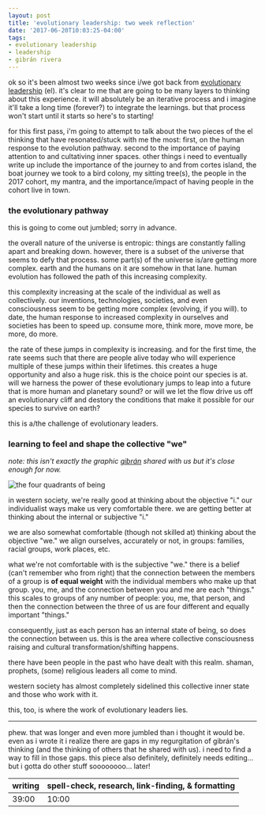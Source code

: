 ```yaml
---
layout: post
title: 'evolutionary leadership: two week reflection'
date: '2017-06-20T10:03:25-04:00'
tags:
- evolutionary leadership
- leadership
- gibrán rivera
--- 
```


ok so it's been almost two weeks since i/we got back from [evolutionary leadership][evolutionary leadership] (el). it's clear to me that are going to be many layers to thinking about this experience. it will absolutely be an iterative process and i imagine it'll take a long time (forever?) to integrate the learnings. but that process won't start until it starts so here's to starting!

for this first pass, i'm going to attempt to talk about the two pieces of the el thinking that have resonated/stuck with me the most: first, on the human response to the evolution pathway. second to the importance of paying attention to and cultativing inner spaces. other things i need to eventually write up include the importance of the journey to and from cortes island, the boat journey we took to a bird colony, my sitting tree(s), the people in the 2017 cohort, my mantra, and the importance/impact of having people in the cohort live in town. 

### the evolutionary pathway

this is going to come out jumbled; sorry in advance. 

the overall nature of the universe is entropic: things are constantly falling apart and breaking down. however, there is a subset of the universe that seems to defy that process. some part(s) of the universe is/are getting more complex. earth and the humans on it are somehow in that lane. human evolution has followed the path of this increasing complexity. 

this complexity increasing at the scale of the individual as well as collectively. our inventions, technologies, societies, and even consciousness seem to be getting more complex (evolving, if you will). to date, the human response to increased complexity in ourselves and societies has been to speed up. consume more, think more, move more, be more, do more. 

the rate of these jumps in complexity is increasing. and for the first time, the rate seems such that there are people alive today who will experience multiple of these jumps within their lifetimes. this creates a huge opportunity and also a huge risk. this is the choice point our species is at. will we harness the power of these evolutionary jumps to leap into a future that is more human and planetary sound? or will we let the flow drive us off an evolutionary cliff and destory the conditions that make it possible for our species to survive on earth? 

this is a/the challenge of evolutionary leaders. 

### learning to feel and shape the collective "we"

_note: this isn't exactly the graphic [gibrán](https://www.gibranrivera.com/) shared with us but it's close enough for now._ 

![the four quadrants of being](http://integralcity.com/wp-content/uploads/2016/03/Integral-City-Map-1.jpg)

in western society, we're really good at thinking about the objective "i." our individualist ways make us very comfortable there. we are getting better at thinking about the internal or subjective "i." 

we are also somewhat comfortable (though not skilled at) thinking about the objective "we." we align ourselves, accurately or not, in groups: families, racial groups, work places, etc.

what we're not comfortable with is the subjective "we." there is a belief (can't remember who from right) that the connection between the members of a group is **of equal weight** with the individual members who make up that group. you, me, and the connection between you and me are each "things." this scales to groups of any number of people: you, me, that person, and then the connection between the three of us are four different and equally important "things."

consequently, just as each person has an internal state of being, so does the connection between us. this is the area where collective consciousness raising and cultural transformation/shifting happens. 

there have been people in the past who have dealt with this realm. shaman, prophets, (some) religious leaders all come to mind.

western society has almost completely sidelined this collective inner state and those who work with it. 

this, too, is where the work of evolutionary leaders lies. 

---

phew. that was longer and even more jumbled than i thought it would be. even as i wrote it i realize there are gaps in my regurgitation of gibrán's thinking (and the thinking of others that he shared with us). i need to find a way to fill in those gaps. this piece also definitely, definitely needs editing... but i gotta do other stuff soooooooo... later!

[evolutionary leadership]: https://www.gibranrivera.com/the-workshop/

<table>
	<thead>
		<tr>
			<th>writing</th>
			<th>spell-check, research, link-finding, & formatting</th>
		</tr>
	</thead>
	<tbody>
		<tr>
			<td>39:00</td>
			<td>10:00</td>
		</tr>
	</tbody>
</table>